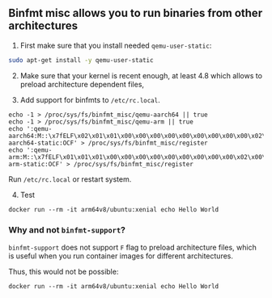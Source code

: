 ## Binfmt misc allows you to run binaries from other architectures

1. First make sure that you install needed `qemu-user-static`:

```bash
sudo apt-get install -y qemu-user-static
```

2. Make sure that your kernel is recent enough, at least 4.8 which allows to preload architecture dependent files,

3. Add support for binfmts to `/etc/rc.local`.

```
echo -1 > /proc/sys/fs/binfmt_misc/qemu-aarch64 || true
echo -1 > /proc/sys/fs/binfmt_misc/qemu-arm || true
echo ':qemu-aarch64:M::\x7fELF\x02\x01\x01\x00\x00\x00\x00\x00\x00\x00\x00\x00\x02\x00\xb7:\xff\xff\xff\xff\xff\xff\xff\xff\xff\xff\xff\xff\xff\xff\xff\xff\xfe\xff\xff:/usr/bin/qemu-aarch64-static:OCF' > /proc/sys/fs/binfmt_misc/register
echo ':qemu-arm:M::\x7fELF\x01\x01\x01\x00\x00\x00\x00\x00\x00\x00\x00\x00\x02\x00\x28\x00:\xff\xff\xff\xff\xff\xff\xff\x00\xff\xff\xff\xff\xff\xff\xff\xff\xfe\xff\xff\xff:/usr/bin/qemu-arm-static:OCF' > /proc/sys/fs/binfmt_misc/register
```

Run `/etc/rc.local` or restart system.

4. Test

```
docker run --rm -it arm64v8/ubuntu:xenial echo Hello World
```

### Why and not `binfmt-support`?

`binfmt-support` does not support `F` flag to preload architecture files,
which is useful when you run container images for different architectures.

Thus, this would not be possible:

```
docker run --rm -it arm64v8/ubuntu:xenial echo Hello World
```
